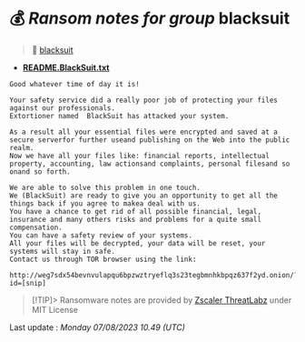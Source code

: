 # 💰 _Ransom notes for group_ blacksuit
> 🔗 [blacksuit](group/blacksuit)
* **[README.BlackSuit.txt](https://ransomware.live/ransomware_notes/blacksuit/README.BlackSuit.txt)**

```
Good whatever time of day it is!

Your safety service did a really poor job of protecting your files against our professionals.
Extortioner named  BlackSuit has attacked your system.

As a result all your essential files were encrypted and saved at a secure serverfor further useand publishing on the Web into the public realm.
Now we have all your files like: financial reports, intellectual property, accounting, law actionsand complaints, personal filesand so onand so forth. 

We are able to solve this problem in one touch.
We (BlackSuit) are ready to give you an opportunity to get all the things back if you agree to makea deal with us.
You have a chance to get rid of all possible financial, legal, insurance and many others risks and problems for a quite small compensation.
You can have a safety review of your systems.
All your files will be decrypted, your data will be reset, your systems will stay in safe.
Contact us through TOR browser using the link:
	http://weg7sdx54bevnvulapqu6bpzwztryeflq3s23tegbmnhkbpqz637f2yd.onion/?id=[snip]

```


> [!TIP]> Ransomware notes are provided by [Zscaler ThreatLabz](https://github.com/threatlabz/ransomware_notes) under MIT License
> 




Last update : _Monday 07/08/2023 10.49 (UTC)_

